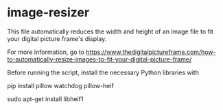 # image-resizer
This file automatically reduces the width and height of an image file to fit your digital picture frame's display.

For more information, go to https://www.thedigitalpictureframe.com/how-to-automatically-resize-images-to-fit-your-digital-picture-frame/

Before running the script, install the necessary Python libraries with

pip install pillow watchdog pillow-heif

sudo apt-get install libheif1
